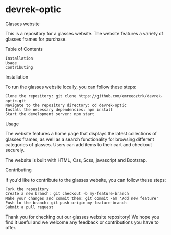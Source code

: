 # devrek-optic
Glasses website


This is a repository for a glasses website. The website features a variety of glasses frames for purchase.

Table of Contents

    Installation
    Usage
    Contributing

Installation

To run the glasses website locally, you can follow these steps:

    Clone the repository: git clone https://github.com/emreeoztrk/devrek-optic.git
    Navigate to the repository directory: cd devrek-optic
    Install the necessary dependencies: npm install
    Start the development server: npm start

Usage

The website features a home page that displays the latest collections of glasses frames, as well as a search functionality for browsing different categories of glasses. Users can add items to their cart and checkout securely.

The website is built with HTML, Css, Scss, javascript and Bootsrap.

Contributing

If you'd like to contribute to the glasses website, you can follow these steps:

    Fork the repository
    Create a new branch: git checkout -b my-feature-branch
    Make your changes and commit them: git commit -am 'Add new feature'
    Push to the branch: git push origin my-feature-branch
    Submit a pull request



Thank you for checking out our glasses website repository! We hope you find it useful and we welcome any feedback or contributions you have to offer.
